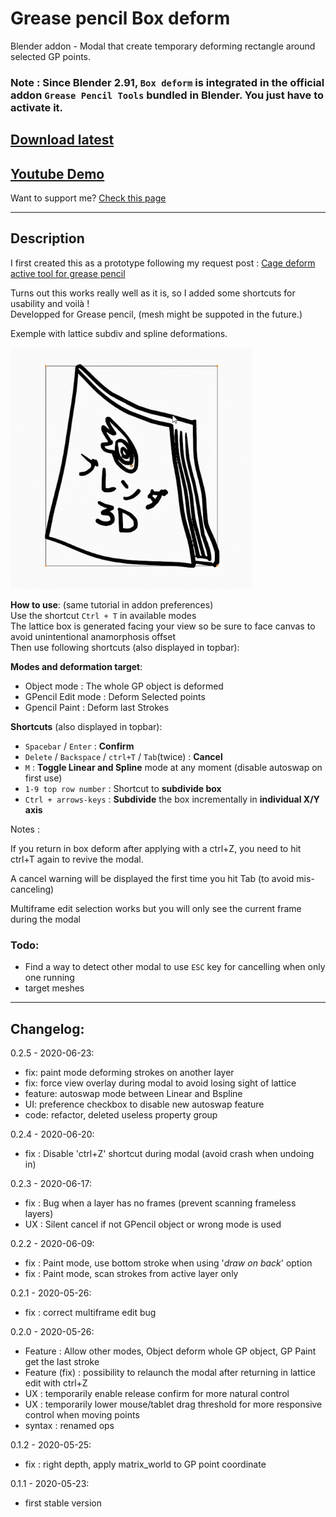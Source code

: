 # Grease pencil Box deform 

Blender addon - Modal that create temporary deforming rectangle around selected GP points.

### Note : Since Blender 2.91, `Box deform` is integrated in the official addon `Grease Pencil Tools` bundled in Blender. You just have to activate it.

## [Download latest](https://github.com/Pullusb/Box_deform/archive/master.zip)

## [Youtube Demo](https://youtu.be/gY9Ni5r6bc8)

Want to support me? [Check this page](http://www.samuelbernou.fr/donate)

---  

## Description

I first created this as a prototype following my request post : [Cage deform active tool for grease pencil](https://blender.community/c/rightclickselect/P9fbbc/)

Turns out this works really well as it is, so I added some shortcuts for usability and voilà !  
Developped for Grease pencil, (mesh might be suppoted in the future.)

Exemple with lattice subdiv and spline deformations.

![box demo](https://github.com/Pullusb/images_repo/raw/master/box_deform_demo.gif)

**How to use**: (same tutorial in addon preferences)  
Use the shortcut `Ctrl + T` in available modes  
The lattice box is generated facing your view so be sure to face canvas to avoid unintentional anamorphosis offset  
Then use following shortcuts (also displayed in topbar):  

**Modes and deformation target**:

- Object mode : The whole GP object is deformed
- GPencil Edit mode : Deform Selected points
- Gpencil Paint : Deform last Strokes
<!-- - Lattice edit : Revive the modal after a ctrl+Z (special case) -->

**Shortcuts** (also displayed in topbar):

- `Spacebar` / `Enter` : **Confirm**  
- `Delete` / `Backspace` / `ctrl+T` / `Tab`(twice) : **Cancel**  
- `M` : **Toggle Linear and Spline** mode at any moment (disable autoswap on first use)
- `1-9 top row number` : Shortcut to **subdivide box**  
- `Ctrl + arrows-keys` : **Subdivide** the box incrementally in **individual X/Y axis**  

Notes :

If you return in box deform after applying with a ctrl+Z, you need to hit ctrl+T again to revive the modal.

A cancel warning will be displayed the first time you hit Tab (to avoid mis-canceling)

Multiframe edit selection works but you will only see the current frame during the modal


### Todo:

- Find a way to detect other modal to use `ESC` key for cancelling when only one running
- target meshes

---

## Changelog:

0.2.5 - 2020-06-23:

- fix: paint mode deforming strokes on another layer
- fix: force view overlay during modal to avoid losing sight of lattice
- feature: autoswap mode between Linear and Bspline
- UI: preference checkbox to disable new autoswap feature
- code: refactor, deleted useless property group

0.2.4 - 2020-06-20:

- fix : Disable 'ctrl+Z' shortcut during modal (avoid crash when undoing in)

0.2.3 - 2020-06-17:

- fix : Bug when a layer has no frames (prevent scanning frameless layers)
- UX : Silent cancel if not GPencil object or wrong mode is used

0.2.2 - 2020-06-09:

- fix : Paint mode, use bottom stroke when using '_draw on back_' option
- fix : Paint mode, scan strokes from active layer only

0.2.1 - 2020-05-26:

- fix : correct multiframe edit bug

0.2.0 - 2020-05-26:

- Feature : Allow other modes, Object deform whole GP object, GP Paint get the last stroke
- Feature (fix) : possibility to relaunch the modal after returning in lattice edit with ctrl+Z
- UX : temporarily enable release confirm for more natural control
- UX : temporarily lower mouse/tablet drag threshold for more responsive control when moving points
- syntax : renamed ops

0.1.2 - 2020-05-25:

- fix : right depth, apply matrix_world to GP point coordinate

0.1.1 - 2020-05-23:

- first stable version